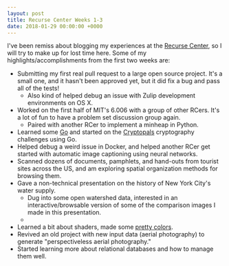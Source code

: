 ```yaml
---
layout: post
title: Recurse Center Weeks 1-3
date: 2018-01-29 00:00:00 +0000
---
```

I've been remiss about blogging my experiences at the [Recurse Center](https://www.recurse.com/), so I will try to make up for lost time here. Some of my highlights/accomplishments from the first two weeks are:

* Submitting my first real pull request to a large open source project. It's a small one, and it hasn't been approved yet, but it did fix a bug and pass all of the tests!
  * Also kind of helped debug an issue with Zulip development environments on OS X.
* Worked on the first half of MIT's 6.006 with a group of other RCers. It's a lot of fun to have a problem set discussion group again.
  * Paired with another RCer to implement a minheap in Python.
* Learned some [Go](http:/golang.org) and started on the [Cryptopals](http://cryptopals.com/) cryptography challenges using Go.
* Helped debug a weird issue in Docker, and helped another RCer get started with automatic image captioning using neural networks.
* Scanned dozens of documents, pamphlets, and hand-outs from tourist sites across the US, and am exploring spatial organization methods for browsing them.
* Gave a non-technical presentation on the history of New York City's water supply.
  * Dug into some open watershed data, interested in an interactive/browsable version of some of the comparison images I made in this presentation.
  * 
* Learned a bit about shaders, made some [pretty colors](http://player.thebookofshaders.com/?log=180128040341).
* Revived an old project with new input data (aerial photography) to generate "perspectiveless aerial photography."
* Started learning more about relational databases and how to manage them well.